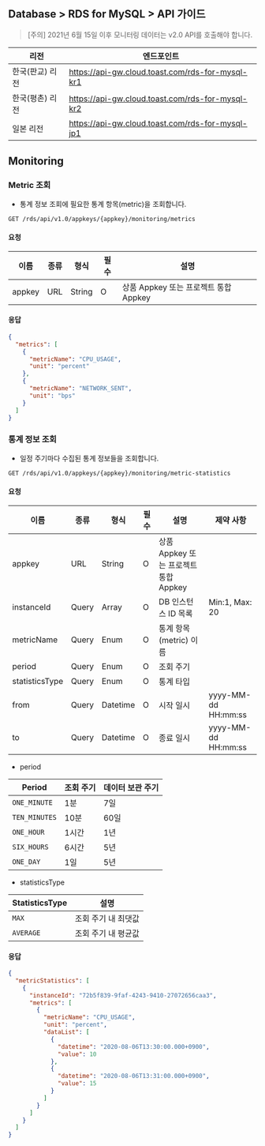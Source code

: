 
## Database > RDS for MySQL > API 가이드

> [주의] 2021년 6월 15일 이후 모니터링 데이터는 v2.0 API를 호출해야 합니다.

| 리전 | 엔드포인트 |
|---|---|
| 한국(판교) 리전 | https://api-gw.cloud.toast.com/rds-for-mysql-kr1 |
| 한국(평촌) 리전 | https://api-gw.cloud.toast.com/rds-for-mysql-kr2 |
| 일본 리전 | https://api-gw.cloud.toast.com/rds-for-mysql-jp1 |

## Monitoring

### Metric 조회

- 통계 정보 조회에 필요한 통계 항목(metric)을 조회합니다.

```
GET /rds/api/v1.0/appkeys/{appkey}/monitoring/metrics
```

#### 요청

| 이름 | 종류 | 형식 | 필수 | 설명 |
|---|---|---|---|---|
| appkey | URL | String | O | 상품 Appkey 또는 프로젝트 통합 Appkey |

#### 응답

```json
{
  "metrics": [
    {
      "metricName": "CPU_USAGE",
      "unit": "percent"
    },
    {
      "metricName": "NETWORK_SENT",
      "unit": "bps"
    }
  ]
}
```

### 통계 정보 조회

- 일정 주기마다 수집된 통계 정보들을 조회합니다.

```
GET /rds/api/v1.0/appkeys/{appkey}/monitoring/metric-statistics
```

#### 요청

| 이름 | 종류 | 형식 | 필수 | 설명 | 제약 사항 |
|---|---|---|---|---|---|
| appkey | URL | String | O | 상품 Appkey 또는 프로젝트 통합 Appkey | |
| instanceId | Query | Array | O | DB 인스턴스 ID 목록 | Min:1, Max: 20 |
| metricName | Query | Enum | O | 통계 항목(metric) 이름 | |
| period | Query | Enum | O | 조회 주기 | |
| statisticsType | Query | Enum | O | 통계 타입 | |
| from | Query | Datetime | O | 시작 일시 | yyyy-MM-dd HH:mm:ss |
| to | Query | Datetime | O | 종료 일시 | yyyy-MM-dd HH:mm:ss |

- period

| Period | 조회 주기 | 데이터 보관 주기 |
|---|---| --- |
| `ONE_MINUTE` | 1분 | 7일 |
| `TEN_MINUTES` | 10분 | 60일 |
| `ONE_HOUR` | 1시간 | 1년 |
| `SIX_HOURS` | 6시간 | 5년 |
| `ONE_DAY` | 1일 | 5년 |

- statisticsType

| StatisticsType | 설명 |
|---|---|
| `MAX` | 조회 주기 내 최댓값 |
| `AVERAGE` | 조회 주기 내 평균값 |

#### 응답

```json
{
  "metricStatistics": [
    {
      "instanceId": "72b5f839-9faf-4243-9410-27072656caa3",
      "metrics": [
        {
          "metricName": "CPU_USAGE",
          "unit": "percent",
          "dataList": [
            {
              "datetime": "2020-08-06T13:30:00.000+0900",
              "value": 10
            },
            {
              "datetime": "2020-08-06T13:31:00.000+0900",
              "value": 15
            }
          ]
        }
      ]
    }
  ]
}
```

